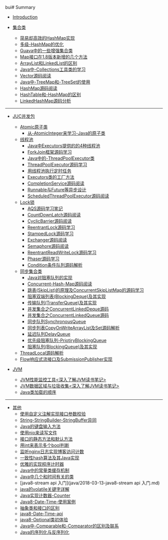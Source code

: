 bui# Summary


* [Introduction](README.md)



* [集合类]()
    - [简易却高效的HashMap实现](java/2019-08-12-简易却高效的HashMap实现.md)
    - [多级-HashMap的优化](java/2019-09-09-多级-HashMap的优化.md)
    - [Guava中的一些增强集合类](java/集合/2019-05-01-Guava中的一些增强集合类.md)
    - [Map接口在1.8版本新增的几个方法](java/集合/2019-05-13-Map接口在1.8版本新增的几个方法.md)
    - [ArrayList和LinkedList的区别](java/集合/2018-10-11-ArrayList和LinkedList的区别.md)
    - [Java中-Collections工具类的学习](java/集合/2019-05-01-Java中-Collections工具类的学习.md)
    - [Vector源码阅读](java/集合/2018-12-23-Vector源码阅读.md)
    - [Java中-TreeMap和-TreeSet的使用](java/集合/2019-05-25-Java中-TreeMap和-TreeSet的使用.md)
    - [HashMap源码阅读](java/集合/2018-10-16-HashMap源码阅读.md)
    - [HashTable和-HashMap的区别](java/集合/2018-11-03-HashTable和-HashMap的区别.md)
    - [LinkedHashMap源码分析](java/集合/2018-12-16-LinkedHashMap源码分析.md)
---
* [JUC并发包](JUC-README.md)
    * [Atomic原子类]()
        * <a href="java/juc/2019-04-23-(juc系列)从-AtomicInteger来学习-Java的原子类.md">从-AtomicInteger来学习-Java的原子类</a>
    * [线程池]()
        * <a href="java/juc/2019-03-07-(juc系列)Java中Executors提供的的4种线程池.md">Java中Executors提供的的4种线程池</a>
        * <a href="java/juc/2021-10-14-(juc系列)ForkJoin框架源码学习.md">ForkJoin框架源码学习</a>
        * <a href="java/juc/2019-05-05-(juc系列)Java中的-ThreadPoolExecutor类.md">Java中的-ThreadPoolExecutor类</a>
        * <a href="java/juc/2021-10-12-(juc系列)ThreadPoolExecutor源码学习.md">ThreadPoolExecutor源码学习</a>
        * <a href="java/juc/2019-03-29-(juc系列)用线程池执行定时任务.md">用线程池执行定时任务</a>
        * <a href="java/juc/2021-10-13-(juc系列)Executors类的工厂方法.md">Executors类的工厂方法</a>
        * <a href="java/juc/2021-10-18-(juc系列)CompletionService源码阅读.md">CompletionService源码阅读</a>
        * <a href="java/juc/2021-10-18-(juc系列)Runnable与Future等异步设计.md">Runnable与Future等异步设计</a>
        * <a href="java/juc/2021-10-18-(juc系列)ScheduledThreadPoolExecutor源码阅读.md">ScheduledThreadPoolExecutor源码阅读</a>
    * [Lock锁]()
        * <a href="java/juc/2021-09-28-(juc系列)AQS源码学习笔记.md">AQS源码学习笔记</a>
        * <a href="java/juc/2021-09-30-(juc系列)CountDownLatch源码阅读.md">CountDownLatch源码阅读</a>
        * <a href="java/juc/2021-09-30-(juc系列)CyclicBarrier源码阅读.md">CyclicBarrier源码阅读</a>
        * <a href="java/juc/2021-09-28-(juc系列)ReentrantLock源码学习.md">ReentrantLock源码学习</a>
        * <a href="java/juc/2021-10-06-(juc系列)StampedLock源码学习.md">StampedLock源码学习</a>
        * <a href="java/juc/2021-10-12-(juc系列)Exchanger源码阅读.md">Exchanger源码阅读</a>
        * <a href="java/juc/2021-09-30-(juc系列)Semaphore源码阅读.md">Semaphore源码阅读</a>
        * <a href="java/juc/2021-10-08-(juc系列)ReentrantReadWriteLock源码学习.md">ReentrantReadWriteLock源码学习</a>
        * <a href="java/juc/2021-10-09-(juc系列)Phaser源码学习.md">Phaser源码学习</a>
        * <a href="java/juc/2021-11-04-(juc系列)Condition条件队列源码解析.md">Condition条件队列源码解析</a>
    * [同步集合类]()
        - [Java对阻塞队列的实现](java/集合/2019-04-27-Java对阻塞队列的实现.md)
        - [Concurrent-Hash-Map源码阅读](java/集合/2018-11-07-Concurrent-Hash-Map源码阅读.md)
        - <a href="java/集合/2019-05-19-跳表(SkipList)的原理及ConcurrentSkipListMap的源码学习.md">跳表(SkipList)的原理及ConcurrentSkipListMap的源码学习</a>
        - <a href="java/juc/2021-11-03-(juc系列)阻塞双端列表(BlockingDeque)及其实现.md">阻塞双端列表(BlockingDeque)及其实现</a>
        - <a href="java/juc/2021-11-04-(juc系列)传输队列(TransferQueue)及其实现.md">传输队列(TransferQueue)及其实现</a>
        - <a href="java/juc/2021-11-05-(juc系列)并发集合之ConcurrentLinkedDeque源码.md">并发集合之ConcurrentLinkedDeque源码</a>
        - <a href="java/juc/2021-11-05-(juc系列)并发集合之ConcurrentLinkedQueue源码.md">并发集合之ConcurrentLinkedQueue源码</a>
        - <a href="java/juc/2021-11-05-(juc系列)同步队列SynchronousQueue.md">同步队列SynchronousQueue</a>
        - <a href="java/juc/2021-11-05-(juc系列)同步列表CopyOnWriteArrayList及Set源码解析.md">同步列表CopyOnWriteArrayList及Set源码解析</a>
        - <a href="java/juc/2021-11-05-(juc系列)延迟队列DelayQueue.md">延迟队列DelayQueue</a>
        - <a href="java/juc/2021-11-05-(juc系列)优先级阻塞队列-PriotiryBlockingQueue.md">优先级阻塞队列-PriotiryBlockingQueue</a>
        - <a href="java/juc/2021-11-05-(juc系列)阻塞队列(BlockingQueue)及其实现.md">阻塞队列(BlockingQueue)及其实现</a>
    - <a href="java/juc/2021-11-01-(juc系列)ThreadLocal源码解析.md">ThreadLocal源码解析</a>
    - <a href="java/juc/2021-11-05-(juc系列)Flow响应式流接口及SubmissionPublisher实现.md">Flow响应式流接口及SubmissionPublisher实现</a>

* [JVM]()
    - [JVM性能监控工具<深入了解JVM读书笔记>](java/JVM/2019-08-15-JVM性能监控工具<深入了解JVM读书笔记>.md)
    - [JVM数据区域与垃圾收集<深入了解JVM读书笔记>](java/JVM/2019-07-30-JVM数据区域与垃圾收集<深入了解JVM读书笔记>.md)
    - [Java类加载的顺序](java/2019-01-28-Java类加载的顺序.md)

---

* [其他]()
    - [使用自定义注解实现接口参数校验](java/2019-01-20-使用自定义注解实现接口参数校验.md)
    - [String-StringBuilder-StringBuffer异同](java/2018-09-09-String-StringBuilder-StringBuffer异同.md)
    - [Java的键盘输入方法](java/2018-11-11-Java的键盘输入方法.md)
    - [使用nio来读写文件](java/2019-04-28-使用nio来读写文件.md)
    - [接口的静态方法和默认方法](java/2018-03-10-java8-接口的静态方法和默认方法.md)
    - [用int来表示多个bool判断](java/2019-05-11-用int来表示多个bool判断.md)
    - [监听nginx日志实现博客访问计数](java/2019-05-10-监听nginx日志实现博客访问计数.md)
    - [一致性hash算法及其Java实现](java/2019-05-19-一致性hash算法及其Java实现.md)
    - [优雅的实现程序计时器](java/2019-04-28-优雅的实现程序计时器.md)
    - [Java中的常量类缓存机制](java/2019-05-12-Java中的常量类缓存机制.md)
    - [Java中几个和时间有关的类](java/2019-07-21-Java中几个和时间有关的类.md)
    - [java8-stream api 入门](java/2018-03-13-java8-stream api 入门.md)
    - [java的volatile关键字详解](java/2018-11-19-java的volatile关键字详解.md)
    - [Java实现计数器-Counter](java/2019-04-22-Java实现计数器-Counter.md)
    - [Java8-Date-Time-使用案例](java/2018-11-28-Java8-Date-Time-使用案例.md)
    - [抽象类和接口的区别](java/2018-11-18-抽象类和接口的区别.md)
    - [java8-Date-Time-api](java/2018-03-31-java8-Date-Time-api.md)
    - [java8-Optional类初体验](java/2018-03-11-java8-Optional类初体验.md)
    - [Java中-Comparable和-Comparator的区别及联系](java/集合/2019-05-02-Java中-Comparable和-Comparator的区别及联系.md)
    - [Java的序列化与反序列化](java/2019-01-29-Java的序列化与反序列化.md)
